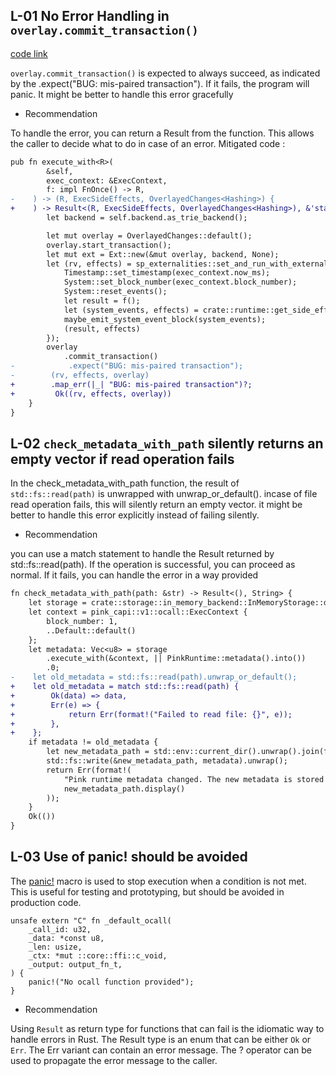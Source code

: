 ## L-01 No Error Handling in `overlay.commit_transaction()`

[code link](https://github.com/code-423n4/2024-03-phala-network/blob/a01ffbe992560d8d0f17deadfb9b9a2bed38377e/phala-blockchain/crates/pink/runtime/src/storage/mod.rs#L48-L71)

`overlay.commit_transaction()` is expected to always succeed, as indicated by the .expect("BUG: mis-paired transaction"). If it fails, the program will panic. It might be better to handle this error gracefully

- Recommendation

To handle the error, you can return a Result from the function. This allows the caller to decide what to do in case of an error. Mitigated code : 

```diff
pub fn execute_with<R>(
        &self,
        exec_context: &ExecContext,
        f: impl FnOnce() -> R,
-    ) -> (R, ExecSideEffects, OverlayedChanges<Hashing>) {
+    ) -> Result<(R, ExecSideEffects, OverlayedChanges<Hashing>), &'static str> {
        let backend = self.backend.as_trie_backend();

        let mut overlay = OverlayedChanges::default();
        overlay.start_transaction();
        let mut ext = Ext::new(&mut overlay, backend, None);
        let (rv, effects) = sp_externalities::set_and_run_with_externalities(&mut ext, move || {
            Timestamp::set_timestamp(exec_context.now_ms);
            System::set_block_number(exec_context.block_number);
            System::reset_events();
            let result = f();
            let (system_events, effects) = crate::runtime::get_side_effects();
            maybe_emit_system_event_block(system_events);
            (result, effects)
        });
        overlay
            .commit_transaction()
-            .expect("BUG: mis-paired transaction");
-        (rv, effects, overlay)
+        .map_err(|_| "BUG: mis-paired transaction")?;
+         Ok((rv, effects, overlay))
    }
}
```

## L-02 `check_metadata_with_path` silently returns an empty vector if read operation fails 

In the check_metadata_with_path function, the result of `std::fs::read(path)` is unwrapped with unwrap_or_default(). incase of file read operation fails, this will silently return an empty vector. it might be better to handle this error explicitly instead of failing silently.

- Recommendation 

you can use a match statement to handle the Result returned by std::fs::read(path). If the operation is successful, you can proceed as normal. If it fails, you can handle the error in a way provided 

```diff
fn check_metadata_with_path(path: &str) -> Result<(), String> {
    let storage = crate::storage::in_memory_backend::InMemoryStorage::default();
    let context = pink_capi::v1::ocall::ExecContext {
        block_number: 1,
        ..Default::default()
    };
    let metadata: Vec<u8> = storage
        .execute_with(&context, || PinkRuntime::metadata().into())
        .0;
-    let old_metadata = std::fs::read(path).unwrap_or_default();
+    let old_metadata = match std::fs::read(path) {
+        Ok(data) => data,
+        Err(e) => {
+            return Err(format!("Failed to read file: {}", e));
+        },
+    };
    if metadata != old_metadata {
        let new_metadata_path = std::env::current_dir().unwrap().join(format!("{path}.new"));
        std::fs::write(&new_metadata_path, metadata).unwrap();
        return Err(format!(
            "Pink runtime metadata changed. The new metadata is stored at \n {:?}",
            new_metadata_path.display()
        ));
    }
    Ok(())
}
```
## L-03 Use of panic! should be avoided

The [panic!](https://github.com/code-423n4/2024-03-phala-network/blob/a01ffbe992560d8d0f17deadfb9b9a2bed38377e/phala-blockchain/crates/pink/runtime/src/capi/ocall_impl.rs#L15) macro is used to stop execution when a condition is not met. This is useful for testing and prototyping, but should be avoided in production code.

```solidity
unsafe extern "C" fn _default_ocall(
    _call_id: u32,
    _data: *const u8,
    _len: usize,
    _ctx: *mut ::core::ffi::c_void,
    _output: output_fn_t,
) {
    panic!("No ocall function provided");
}
```

- Recommendation 

Using `Result` as return type for functions that can fail is the idiomatic way to handle errors in Rust. The Result type is an enum that can be either `Ok` or `Err`. The Err variant can contain an error message. The ? operator can be used to propagate the error message to the caller.